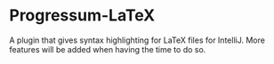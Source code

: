 Progressum-LaTeX
================

A plugin that gives syntax highlighting for LaTeX files for IntelliJ.
More features will be added when having the time to do so.
